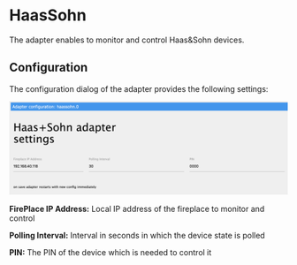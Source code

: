 # HaasSohn
The adapter enables to monitor and control Haas&Sohn devices.

## Configuration
The configuration dialog of the adapter provides the following settings: 

![haassohn_configuration](img/haassohn_configuration.png)

**FirePlace IP Address:** Local IP address of the fireplace to monitor and control

**Polling Interval:** Interval in seconds in which the device state is polled

**PIN:** The PIN of the device which is needed to control it